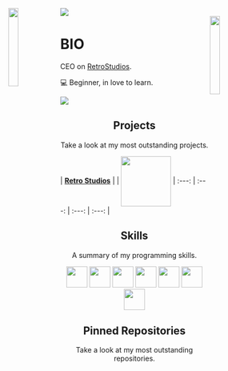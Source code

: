 ![](https://hit.yhype.me/github/profile?user_id=76802264)
<img align='left' src='https://raw.githubusercontent.com/sammwyy/sammwyy/master/sprites/LinkFront_Beat.gif' width='20%'>  
<img align='right' src='https://raw.githubusercontent.com/sammwyy/sammwyy/master/sprites/zelda.gif' width='20%'>  

# BIO
CEO on [RetroStudios](https://github.com/retrostudio).

💻 Beginner, in love to learn.  
  
![](https://komarev.com/ghpvc/?username=imklat&color=blueviolet)

<h2 align="center">Projects</h2>
<p align="center">Take a look at my most outstanding projects.</p>
  
| <a href="https://retrostudios.org" target="_blank">**Retro Studios**</a> |
| <img align='center' width="100px" src='https://cdn.discordapp.com/attachments/905637841411928074/908103104585674772/ilustracion-icono-vector-logotipo-8-bits-marca-pixel-letra-r_7688-3961.jpg' height='100px'> | :---: | :---: | :---: | :---: |

<h2 align="center">Skills</h2>
<p align="center">A summary of my programming skills.</p>

<p align="center">
  <img src='https://raw.githubusercontent.com/sammwyy/sammwyy/master/skills/apache.png' height='42px'/>
  <img src='https://raw.githubusercontent.com/sammwyy/sammwyy/master/skills/cloudflare.png' height='42px'/>
  <img src='https://raw.githubusercontent.com/sammwyy/sammwyy/master/skills/css.png' height='42px'/>
  <img src='https://raw.githubusercontent.com/sammwyy/sammwyy/master/skills/html.png' height='42px'>
  <img src='https://raw.githubusercontent.com/sammwyy/sammwyy/master/skills/java.png' height='42px'>
  <img src='https://raw.githubusercontent.com/sammwyy/sammwyy/master/skills/javascript.jpg' height='42px'>
  <img src='https://raw.githubusercontent.com/sammwyy/sammwyy/master/skills/nodejs.png' height='42px'>
</p>

<h2 align="center">Pinned Repositories</h2>
<p align="center">Take a look at my most outstanding repositories.</p>

